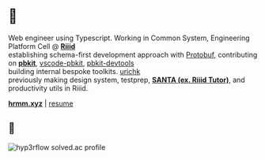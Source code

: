 # :sushi: 
Web engineer using Typescript. Working in Common System, Engineering Platform Cell @ **[Riiid](https://www.riiid.co/en/main)**  
establishing schema-first development approach with [Protobuf](https://developers.google.com/protocol-buffers), contributing on **[pbkit](https://github.com/pbkit/pbkit)**, [vscode-pbkit](https://github.com/pbkit/vscode-pbkit), [pbkit-devtools](https://github.com/pbkit/pbkit-devtools)  
building internal bespoke toolkits. [urichk](https://github.com/riiid/urichk)  
previously making design system, testprep, **[SANTA (ex. Riiid Tutor)](https://aitutor.riiid.co)**, and productivity utils in Riiid.  

**[hrmm.xyz](https://hrmm.xyz)** | [resume](https://github.com/hyp3rflow/resume)
## :eyes:
![hyp3rflow solved.ac profile](https://github-readme-solvedac.hyp3rflow.vercel.app/api/?handle=hyperflow)
